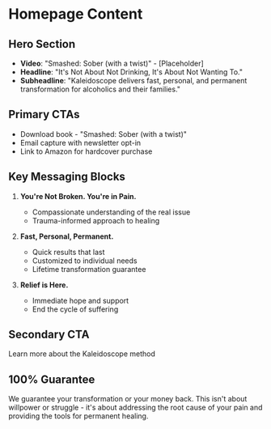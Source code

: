 # Homepage Content

## Hero Section
- **Video**: "Smashed: Sober (with a twist)" - [Placeholder]
- **Headline**: "It's Not About Not Drinking, It's About Not Wanting To."
- **Subheadline**: "Kaleidoscope delivers fast, personal, and permanent transformation for alcoholics and their families."

## Primary CTAs
- Download book - "Smashed: Sober (with a twist)"
- Email capture with newsletter opt-in
- Link to Amazon for hardcover purchase

## Key Messaging Blocks
1. **You're Not Broken. You're in Pain.**
   - Compassionate understanding of the real issue
   - Trauma-informed approach to healing

2. **Fast, Personal, Permanent.**
   - Quick results that last
   - Customized to individual needs
   - Lifetime transformation guarantee

3. **Relief is Here.**
   - Immediate hope and support
   - End the cycle of suffering

## Secondary CTA
Learn more about the Kaleidoscope method

## 100% Guarantee
We guarantee your transformation or your money back. This isn't about willpower or struggle - it's about addressing the root cause of your pain and providing the tools for permanent healing.
